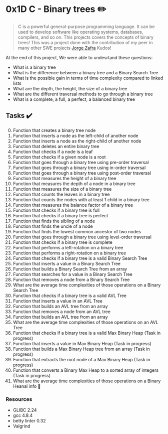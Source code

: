 # 0x1D C - Binary trees :pencil2:

> C is a powerful general-purpose programming language. It can be used to develop software like operating systems, databases, compilers, and so on. This projects covers the concepts of binary trees! This was a project done with the contribution of my peer in many other SWE projects  [Jorge Zafra](https://github.com/jorgezafra94/) Kudos!

At the end of this project, We were able to undesrtand these questions:
  
* What is a binary tree
* What is the difference between a binary tree and a Binary Search Tree
* What is the possible gain in terms of time complexity compared to linked lists
* What are the depth, the height, the size of a binary tree
* What are the different traversal methods to go through a binary tree
* What is a complete, a full, a perfect, a balanced binary tree

## Tasks :heavy_check_mark:

0. Function that creates a binary tree node
1. Function that inserts a node as the left-child of another node
2. Function that inserts a node as the right-child of another node
3. Function that deletes an entire binary tree
4. Function that checks if a node is a leaf
5. Function that checks if a given node is a root
6. Function that goes through a binary tree using pre-order traversal
7. Function that goes through a binary tree using in-order traversal
8. Function that goes through a binary tree using post-order traversal
9. Function that measures the height of a binary tree
10. Function that measures the depth of a node in a binary tree
11. Function that measures the size of a binary tree
12. Function that counts the leaves in a binary tree
13. Function that counts the nodes with at least 1 child in a binary tree
14. Function that measures the balance factor of a binary tree
15. Function that checks if a binary tree is full
16. Function that checks if a binary tree is perfect
17. Function that finds the sibling of a node
18. Function that finds the uncle of a node
19. Function that finds the lowest common ancestor of two nodes
20. Function that goes through a binary tree using level-order traversal
21. Function that checks if a binary tree is complete
22. Function that performs a left-rotation on a binary tree
23. Function that performs a right-rotation on a binary tree
24. Function that checks if a binary tree is a valid Binary Search Tree
25. Function that inserts a value in a Binary Search Tree
26. Function that builds a Binary Search Tree from an array
27. Function that searches for a value in a Binary Search Tree
28. Function that removes a node from a Binary Search Tree
29. What are the average time complexities of those operations on a Binary Search Tree
30. Function that checks if a binary tree is a valid AVL Tree
31. Function that inserts a value in an AVL Tree
32. Function that builds an AVL tree from an array
33. Function that removes a node from an AVL tree
34. Function that builds an AVL tree from an array
35. What are the average time complexities of those operations on an AVL Tree
36. Function that checks if a binary tree is a valid Max Binary Heap (Task in progress)
37. Function that inserts a value in Max Binary Heap (Task in progress)
38. Function that builds a Max Binary Heap tree from an array (Task in progress)
39. Function that extracts the root node of a Max Binary Heap (Task in progress)
40. Function that converts a Binary Max Heap to a sorted array of integers (Task in progress)
41. What are the average time complexities of those operations on a Binary Heanal info :construction:
### Resources

- GLIBC 2.24
- gcc 4.8.4
- betty linter 0.32
- Valgrind



